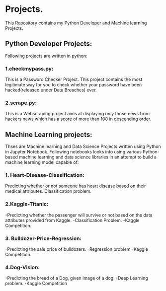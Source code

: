 # Projects.
This Repository contains my Python Developer and Machine learning Projects. 

## Python Developer Projects: 
Following projects are written in python:

### 1.checkmypass.py:

This is a Password Checker Project. This project contains the most legitimate way for you to check whether your password have been hacked(released under Data Breaches) ever.

### 2.scrape.py:

This is a Webscraping project aims at displaying only those news from hackers news which has a score of more than 100 in descending order. 

## Machine Learning projects:

Thses are Machine learning and Data Science Projects written using Python in Jupyter Notebook.
Following notebooks looks into using various Python-based machine learning and data science libraries in an attempt to build a machine learning model capable of:

### 1. Heart-Disease-Classification:

Predicting whether or not someone has heart disease based on their medical attributes.
Classification problem.

### 2.Kaggle-Titanic:
 
-Predicting whether the passenger will survive or not based on the data attributes provided from Kaggle.
-Classification Problem. 
-Kaggle Competition.

### 3. Bulldozer-Price-Regression:

-Predicting the sale price of bulldozers.
-Regression problem
-Kaggle Competition.

### 4.Dog-Vision:
 
 -Predicting the breed of a Dog, given image of a dog.
 -Deep Learning problem.
 -Kaggle Competition
 
